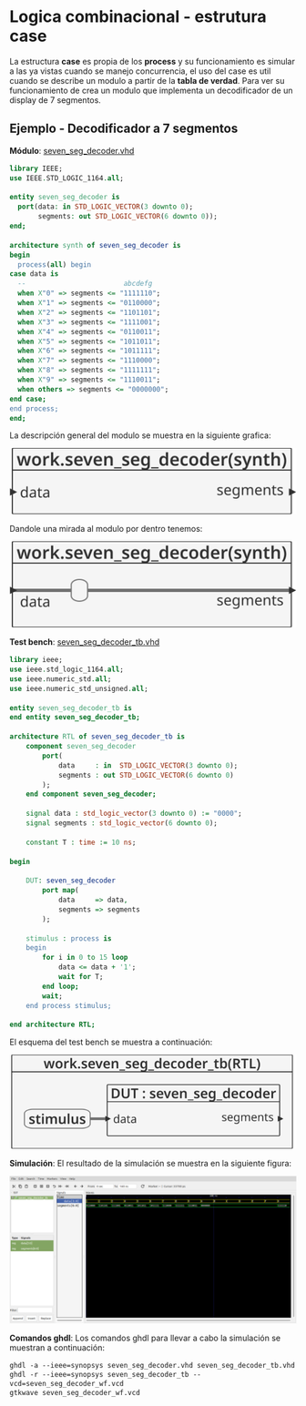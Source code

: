 # Logica combinacional - estrutura case #

La estructura **case** es propia de los **process** y su funcionamiento es simular a las ya vistas cuando se manejo concurrencia, el uso del case es util cuando se describe un modulo a partir de la **tabla de verdad**. Para ver su funcionamiento de crea un modulo que implementa un decodificador de un display de 7 segmentos. 

## Ejemplo - Decodificador a 7 segmentos ##

**Módulo**: [seven_seg_decoder.vhd](seven_seg_decoder.vhd)

```vhdl
library IEEE; 
use IEEE.STD_LOGIC_1164.all;

entity seven_seg_decoder is
  port(data: in STD_LOGIC_VECTOR(3 downto 0);
       segments: out STD_LOGIC_VECTOR(6 downto 0));
end;

architecture synth of seven_seg_decoder is
begin
  process(all) begin
case data is
  --                        abcdefg
  when X"0" => segments <= "1111110";
  when X"1" => segments <= "0110000";
  when X"2" => segments <= "1101101";
  when X"3" => segments <= "1111001";
  when X"4" => segments <= "0110011";
  when X"5" => segments <= "1011011";
  when X"6" => segments <= "1011111";
  when X"7" => segments <= "1110000";
  when X"8" => segments <= "1111111";
  when X"9" => segments <= "1110011";
  when others => segments <= "0000000";
end case;
end process;
end;
```

La descripción general del modulo se muestra en la siguiente grafica:

![seven_seg_decoder](seven_seg_decoder.svg)

Dandole una mirada al modulo por dentro tenemos:

![seven_seg_decoder](seven_seg_decoder2.svg)


**Test bench**: [seven_seg_decoder_tb.vhd](seven_seg_decoder_tb.vhd)

```vhdl
library ieee;
use ieee.std_logic_1164.all;
use ieee.numeric_std.all;
use ieee.numeric_std_unsigned.all;

entity seven_seg_decoder_tb is
end entity seven_seg_decoder_tb;

architecture RTL of seven_seg_decoder_tb is
	component seven_seg_decoder
		port(
			data     : in  STD_LOGIC_VECTOR(3 downto 0);
			segments : out STD_LOGIC_VECTOR(6 downto 0)
		);
	end component seven_seg_decoder;
	
	signal data : std_logic_vector(3 downto 0) := "0000";
	signal segments : std_logic_vector(6 downto 0);
	
	constant T : time := 10 ns;
	
begin
	
	DUT: seven_seg_decoder
		port map(
			data     => data,
			segments => segments
		);
		
	stimulus : process is
	begin
		for i in 0 to 15 loop
			data <= data + '1';
            wait for T;
		end loop;
		wait;
	end process stimulus;
	
end architecture RTL;
```

El esquema del test bench se muestra a continuación:

![seven_seg_decoder_tb](seven_seg_decoder_tb.svg)

**Simulación**: El resultado de la simulación se muestra en la siguiente figura:

![seven_seg_decoder_wf](seven_seg_decoder_wf.png)

**Comandos ghdl**: Los comandos ghdl para llevar a cabo la simulación se muestran a continuación:

``` 
ghdl -a --ieee=synopsys seven_seg_decoder.vhd seven_seg_decoder_tb.vhd
ghdl -r --ieee=synopsys seven_seg_decoder_tb --vcd=seven_seg_decoder_wf.vcd
gtkwave seven_seg_decoder_wf.vcd
```

